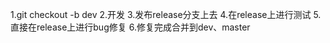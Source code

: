1.git checkout -b dev
2.开发
3.发布release分支上去
4.在release上进行测试
5.直接在release上进行bug修复
6.修复完成合并到dev、master

